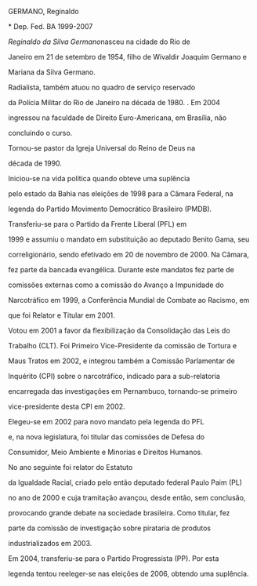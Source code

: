 GERMANO, Reginaldo



\* Dep. Fed. BA 1999-2007



 *Reginaldo da Silva Germano*nasceu na cidade do Rio de

Janeiro em 21 de setembro de 1954, filho de Wivaldir Joaquim Germano e

Mariana da Silva Germano.



 Radialista, também atuou no quadro de serviço reservado

da Polícia Militar do Rio de Janeiro na década de 1980. . Em 2004

ingressou na faculdade de Direito Euro-Americana, em Brasília, não

concluindo o curso.



 Tornou-se pastor da Igreja Universal do Reino de Deus na

década de 1990.



 Iniciou-se na vida política quando obteve uma suplência

pelo estado da Bahia nas eleições de 1998 para a Câmara Federal, na

legenda do Partido Movimento Democrático Brasileiro (PMDB).



 Transferiu-se para o Partido da Frente Liberal (PFL) em

1999 e assumiu o mandato em substituição ao deputado Benito Gama, seu

correligionário, sendo efetivado em 20 de novembro de 2000. Na Câmara,

fez parte da bancada evangélica. Durante este mandatos fez parte de

comissões externas como a comissão do Avanço a Impunidade do

Narcotráfico em 1999, a Conferência Mundial de Combate ao Racismo, em

que foi Relator e Titular em 2001.



Votou em 2001 a favor da flexibilização da Consolidação das Leis do

Trabalho (CLT). Foi Primeiro Vice-Presidente da comissão de Tortura e

Maus Tratos em 2002, e integrou também a Comissão Parlamentar de

Inquérito (CPI) sobre o narcotráfico, indicado para a sub-relatoria

encarregada das investigações em Pernambuco, tornando-se primeiro

vice-presidente desta CPI em 2002.



 Elegeu-se em 2002 para novo mandato pela legenda do PFL

e, na nova legislatura, foi titular das comissões de Defesa do

Consumidor, Meio Ambiente e Minorias e Direitos Humanos.



 No ano seguinte foi relator do Estatuto

da Igualdade Racial, criado pelo então deputado federal Paulo Paim (PL)

no ano de 2000 e cuja tramitação avançou, desde então, sem conclusão,

provocando grande debate na sociedade brasileira. Como titular, fez

parte da comissão de investigação sobre pirataria de produtos

industrializados em 2003.



Em 2004, transferiu-se para o Partido Progressista (PP). Por esta

legenda tentou reeleger-se nas eleições de 2006, obtendo uma suplência.



